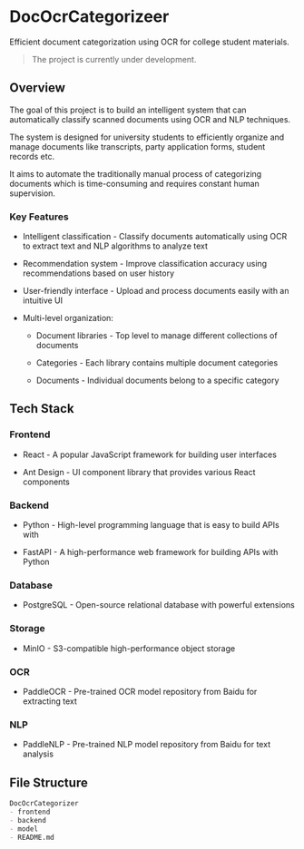 # DocOcrCategorizeer
 Efficient document categorization using OCR for college student materials.
> The project is currently under development.

## Overview

The goal of this project is to build an intelligent system that can automatically classify scanned documents using OCR and NLP techniques. 

The system is designed for university students to efficiently organize and manage documents like transcripts, party application forms, student records etc. 

It aims to automate the traditionally manual process of categorizing documents which is time-consuming and requires constant human supervision.

### Key Features

- Intelligent classification - Classify documents automatically using OCR to extract text and NLP algorithms to analyze text

- Recommendation system - Improve classification accuracy using recommendations based on user history

- User-friendly interface - Upload and process documents easily with an intuitive UI

- Multi-level organization:
  
  - Document libraries - Top level to manage different collections of documents
  
  - Categories - Each library contains multiple document categories
  
  - Documents - Individual documents belong to a specific category

## Tech Stack

### Frontend

- React - A popular JavaScript framework for building user interfaces

- Ant Design - UI component library that provides various React components

### Backend

- Python - High-level programming language that is easy to build APIs with

- FastAPI - A high-performance web framework for building APIs with Python

### Database

- PostgreSQL - Open-source relational database with powerful extensions

### Storage

- MinIO - S3-compatible high-performance object storage

### OCR

- PaddleOCR - Pre-trained OCR model repository from Baidu for extracting text

### NLP

- PaddleNLP - Pre-trained NLP model repository from Baidu for text analysis

## File Structure

```markdown
DocOcrCategorizer
- frontend
- backend
- model
- README.md
```
